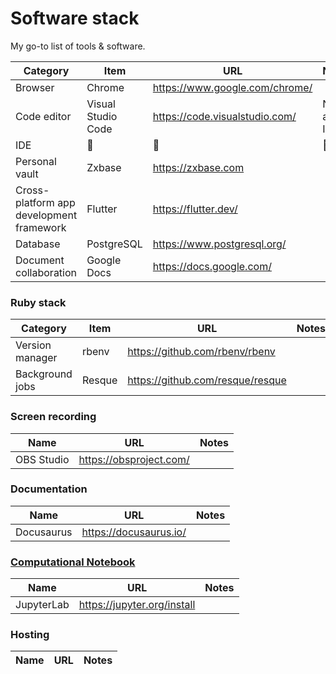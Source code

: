 # Software stack

My go-to list of tools & software.

| Category | Item | URL | Notes |
| -------- | ---- | --- | ----- |
| Browser | Chrome | https://www.google.com/chrome/ | |
| Code editor | Visual Studio Code | https://code.visualstudio.com/ | Not an IDE |
| IDE         | 🛑 | 🛑 | 🛑 |
| Personal vault | Zxbase | https://zxbase.com ||
| Cross-platform app development framework | Flutter | https://flutter.dev/ ||
| Database | PostgreSQL | https://www.postgresql.org/ ||
| Document collaboration | Google Docs | https://docs.google.com/ | |

### Ruby stack
| Category | Item | URL | Notes |
| -------- | ---- | --- | ----- |
| Version manager | rbenv | https://github.com/rbenv/rbenv | |
| Background jobs | Resque | https://github.com/resque/resque | |

### Screen recording
| Name | URL | Notes |
| ---- | --- | ----- |
| OBS Studio | https://obsproject.com/ | |


### Documentation
| Name | URL | Notes |
| ---- | --- | ----- |
| Docusaurus | https://docusaurus.io/ | |

### [Computational Notebook](https://martinfowler.com/bliki/ComputationalNotebook.html)
| Name | URL | Notes |
| ---- | --- | ----- |
| JupyterLab | https://jupyter.org/install | |


### Hosting
| Name | URL | Notes |
| ---- | --- | ----- |
